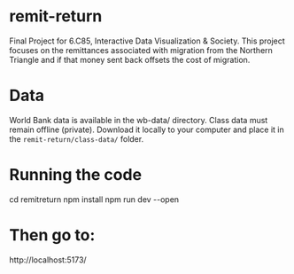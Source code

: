 # remit-return
Final Project for 6.C85, Interactive Data Visualization &amp; Society. This project focuses on the remittances associated with migration from the Northern Triangle and if that money sent back offsets the cost of migration.

# Data
World Bank data is available in the wb-data/ directory. Class data must remain offline (private). Download it locally to your computer and place it in the `remit-return/class-data/` folder.

# Running the code
cd remitreturn
npm install
npm run dev --open

# Then go to:
http://localhost:5173/
